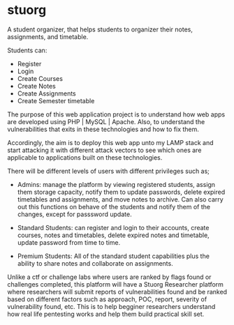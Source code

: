# stuorg
 A student organizer, that helps students to organizer their notes, assignments, and timetable. 

Students can:

- Register
- Login
- Create Courses
- Create Notes
- Create Assignments
- Create Semester timetable

The purpose of this web application project is to understand how web apps are developed using PHP | MySQL | Apache. Also, to understand the vulnerabilities that exits in these technologies and how to fix them.

Accordingly, the aim is to deploy this web app unto my LAMP stack and start attacking it with different attack vectors to see which ones are applicable to applications built on these technologies.

There will be different levels of users with different privileges such as;

- Admins: manage the platform by viewing registered students, assign them storage capacity, notify them to update passwords, delete expired timetables and assignments, and move notes to archive. Can also carry out this functions on behave of the students and notify them of the changes, except for passsword update. 

- Standard Students: can register and login to their accounts, create courses, notes and timetables, delete expired notes and timetable, update password from time to time. 

- Premium Students: All of the standard student capabilities plus the ability to share notes and collaborate on assignments.

Unlike a ctf or challenge labs where users are ranked by flags found or challenges completed, this platform will have a Stuorg Researcher platform where researchers will submit reports of vulnerabilities found and be ranked based on different factors such as approach, POC, report, severity of vulnerability found, etc. This is to help begginer researchers understand how real life pentesting works and help them build practical skill set.
